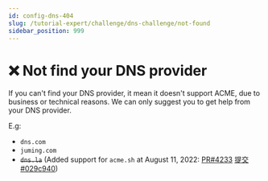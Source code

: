 ```yaml
---
id: config-dns-404
slug: /tutorial-expert/challenge/dns-challenge/not-found
sidebar_position: 999
---
```


# ❌ Not find your DNS provider

If you can't find your DNS provider, it mean it doesn't support ACME, due to business or technical reasons. We can only suggest you to get help from your DNS provider.

E.g:
- `dns.com`
- `juming.com`
- ~~`dns.la`~~ (Added support for `acme.sh` at August 11, 2022: [PR#4233](https://github.com/acmesh-official/acme.sh/pull/4233) [提交#029c940](https://github.com/acmesh-official/acme.sh/commit/029c9403c1bfc2fb179f9e1dfb246ab344b52bfd))
